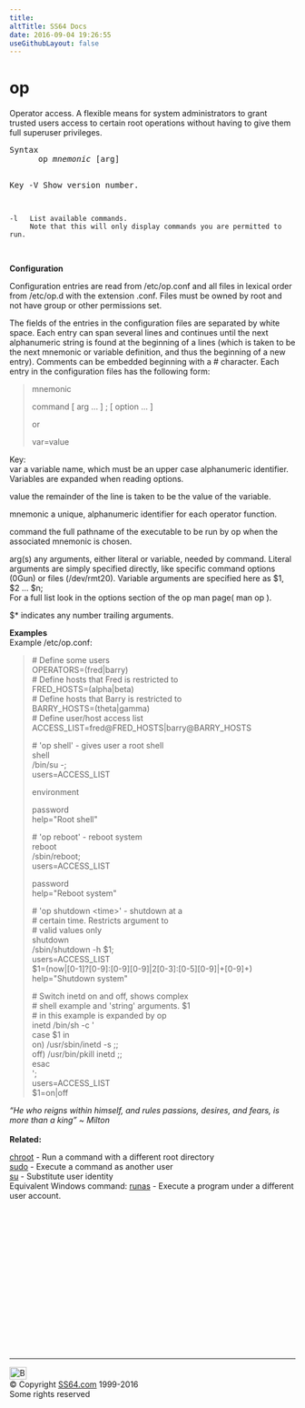 ```yaml
---
title:
altTitle: SS64 Docs
date: 2016-09-04 19:26:55
useGithubLayout: false
---
```

<!-- #BeginLibraryItem "/Library/head_bash.lbi" --><!-- #EndLibraryItem --><h1>op</h1> 
<p>Operator access. A flexible means for system administrators to grant trusted users access to certain root operations without having to give them full superuser privileges.</p>
<pre>Syntax 
      op <i>mnemonic</i> [arg] 

Key
    -V   Show version number.
   
    -l   List available commands.
         Note that this will only display commands you are permitted to run.
</pre>
<p><b> Configuration</b></p>
<p>Configuration entries are read from <span class="code">/etc/op.conf</span> and all files in lexical order from <span class="code">/etc/op.d</span> with the extension .conf. Files must be owned by root and not have group or other permissions set.</p>
<p>The fields of the entries in the configuration files are separated by white space. Each entry can span several lines and continues until the next alphanumeric string is found at the beginning of a lines (which is taken to be the next mnemonic or variable definition, and thus the beginning of a new entry). Comments can be embedded beginning with a # character. Each entry in the configuration files has the following form:</p>
<blockquote>
<p> <span class="code">mnemonic</span></p>
<p><span class="code"> command [ arg ... ] ; [ option ... ]</span></p>
<p>or</p>
<p><span class="code">var=value </span></p>
</blockquote>
<p>Key:<br>
<span class="code">var</span> a variable name, which must be an upper case alphanumeric identifier. Variables are expanded when reading options.</p>
<p><span class="code">value</span> the remainder of the line is taken to be the value of the variable.</p>
<p><span class="code">mnemonic</span> a unique, alphanumeric identifier for each operator function. </p>
<p><span class="code">command</span> the full pathname of the executable to be run by op when the associated mnemonic is chosen. </p>
<p><span class="code">arg(s) </span>any arguments, either literal or variable, needed by command. Literal arguments are simply specified directly, like specific command options (0Gun) or files (/dev/rmt20). Variable arguments are specified here as $1, $2 ... $n; <br>
For a full list look in the options section of the op man page( <span class="code">man op</span> ).</p>
<p> <span class="code">$*</span> indicates any number trailing arguments. </p>
<p><b>Examples</b><br>
Example /etc/op.conf:</p>
<blockquote>
<p> <span class="code"># Define some users<br>
OPERATORS=(fred|barry)<br>
# Define hosts that Fred is restricted to<br>
FRED_HOSTS=(alpha|beta)<br>
# Define hosts that Barry is restricted to<br>
BARRY_HOSTS=(theta|gamma)<br>
# Define user/host access list<br>
ACCESS_LIST=fred@FRED_HOSTS|barry@BARRY_HOSTS</span></p>
<p class="code"> # 'op shell' - gives user a root shell<br>
shell<br>
/bin/su -; <br>
users=ACCESS_LIST</p>
<p class="code"> environment</p>
<p class="code"> password <br>
help="Root shell"</p>
<p class="code"> # 'op reboot' - reboot system<br>
reboot<br>
/sbin/reboot; <br>
users=ACCESS_LIST</p>
<p class="code"> password <br>
help="Reboot system"</p>
<p class="code"> # 'op shutdown &lt;time&gt;' - shutdown at a<br>
# certain time. Restricts argument to<br>
# valid values only<br>
shutdown<br>
/sbin/shutdown -h $1;<br>
users=ACCESS_LIST<br>
$1=(now|[0-1]?[0-9]:[0-9][0-9]|2[0-3]:[0-5][0-9]|+[0-9]+)<br>
help="Shutdown system"</p>
<p class="code"> # Switch inetd on and off, shows complex<br>
# shell example and 'string' arguments. $1<br>
# in this example is expanded by op<br>
inetd /bin/sh -c '<br>
case $1 in<br>
on) /usr/sbin/inetd -s ;;<br>
off) /usr/bin/pkill inetd ;;<br>
esac<br>
';<br>
users=ACCESS_LIST<br>
$1=on|off </p>
</blockquote>
<p> <i class="quote">“He who reigns within himself, and rules passions, desires, and fears, is more than a king” ~ Milton </i><br>
<br>
<b> Related:</b></p>
<p><a href="chroot.html">chroot</a> - Run a command with a different root directory<br>
<a href="sudo.html">sudo</a> - Execute a command as another user<br>
<a href="su.html">su</a> - Substitute user identity<br>
Equivalent Windows  command: <a href="../nt/runas.html">runas</a> - Execute a program under a different user account.</p><!-- #BeginLibraryItem "/Library/foot_bash.lbi" --><p>
<!-- bash300 -->
<ins class="adsbygoogle" style="display:inline-block;width:300px;height:250px" data-ad-client="ca-pub-6140977852749469" data-ad-slot="4615356305"></ins>
<script>
(adsbygoogle = window.adsbygoogle || []).push({});
</script></p>
<hr>
<div id="bl" class="footer"><a href="op.html#"><img src="../images/top.png" width="30" height="22" alt="Back to the Top"></a></div>
<div id="br" class="footer, tagline">© Copyright <a href="../index.html">SS64.com</a> 1999-2016<br>
Some rights reserved</div><!-- #EndLibraryItem -->


